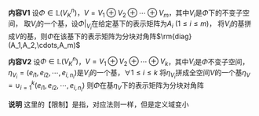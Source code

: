 **内容V1**
设$\Phi\in\mathbb{L}(V_K^n)$，$V=V_1\oplus V_2\oplus\cdots\oplus V_m$，其中$V_i$是$\Phi$下的不变子空间，
取$V_i$的一个基，设$\Phi|_{V_i}$在给定基下的表示矩阵为$A_i\ (1\le i\le m)$，
将$V_i$的基拼成$V$的基，则$\Phi$在该基下的表示矩阵为分块对角阵$\rm{diag}(A_1,A_2,\cdots,A_m)$

**内容V2**
设$\Phi\in\mathbb{L}(V_K^n)$，$V=V_1\oplus V_2\oplus\cdots\oplus V_k$，其中$V_i$是$\Phi$不变子空间，
$\eta_{V_i}=(e_{i1},e_{i2},\cdots,e_{i,n_i})$是$V_i$的一个基，$\forall 1\le i\le k$
将$\eta_{V_i}$拼成全空间$V$的一个基$\eta_V=\cup_{i=1}^k(e_{i1},e_{i2},\cdots,e_{i,n_i})$
则$\Phi$在基$\eta_V$下的表示矩阵为分块对角阵

**说明**
这里的【限制】是指，对应法则一样，但是定义域变小
